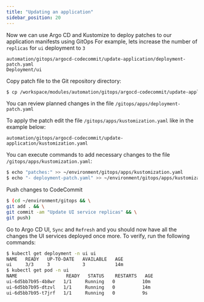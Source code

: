 ```yaml
---
title: "Updating an application"
sidebar_position: 20
---
```


Now we can use Argo CD and Kustomize to deploy patches to our application manifests using GitOps
For example, lets increase the number of `replicas` for `ui` deployment to `3`

```kustomization
automation/gitops/argocd-codecommit/update-application/deployment-patch.yaml
Deployment/ui
```

Copy patch file to the Git repository directory:

```bash
$ cp /workspace/modules/automation/gitops/argocd-codecommit/update-application/deployment-patch.yaml ~/environment/gitops/apps/deployment-patch.yaml
```

You can review planned changes in the file `/gitops/apps/deployment-patch.yaml`

To apply the patch edit the file `/gitops/apps/kustomization.yaml` like in the example below:

```file
automation/gitops/argocd-codecommit/update-application/kustomization.yaml
```

You can execute commands to add necessary changes to the file `/gitops/apps/kustomization.yaml`:

```bash
$ echo "patches:" >> ~/environment/gitops/apps/kustomization.yaml
$ echo "- deployment-patch.yaml" >> ~/environment/gitops/apps/kustomization.yaml
```

Push changes to CodeCommit

```bash
$ (cd ~/environment/gitops && \
git add . && \
git commit -am "Update UI service replicas" && \
git push)
```

Go to Argo CD UI, `Sync` and `Refresh` and you should now have all the changes the UI services deployed once more. To verify, run the following commands:

```bash
$ kubectl get deployment -n ui ui
NAME   READY   UP-TO-DATE   AVAILABLE   AGE
ui     3/3     3            3           14m
$ kubectl get pod -n ui
NAME                  READY   STATUS    RESTARTS   AGE
ui-6d5bb7b95-4b8wr   1/1     Running   0          10m
ui-6d5bb7b95-dtzvl   1/1     Running   0          14m
ui-6d5bb7b95-t7jrf   1/1     Running   0          9s
```
